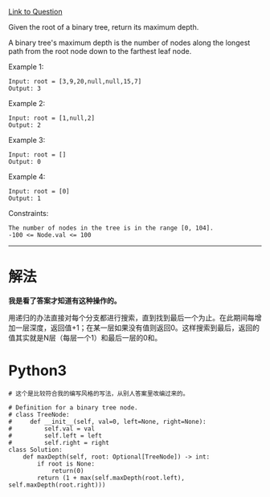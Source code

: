 [Link to Question](https://leetcode.com/explore/interview/card/top-interview-questions-easy/94/trees/555/)

Given the root of a binary tree, return its maximum depth.

A binary tree's maximum depth is the number of nodes along the longest path from the root node down to the farthest leaf node.

 

Example 1:

```
Input: root = [3,9,20,null,null,15,7]
Output: 3
```
Example 2:
```
Input: root = [1,null,2]
Output: 2
```
Example 3:
```
Input: root = []
Output: 0
```
Example 4:
```
Input: root = [0]
Output: 1
 ```

Constraints:
```
The number of nodes in the tree is in the range [0, 104].
-100 <= Node.val <= 100
```

-----
# 解法
**我是看了答案才知道有这种操作的。**

用递归的办法直接对每个分支都进行搜索，直到找到最后一个为止。在此期间每增加一层深度，返回值+1；在某一层如果没有值则返回0。这样搜索到最后，返回的值其实就是N层（每层一个1）和最后一层的0和。

# Python3
```python3
# 这个是比较符合我的编写风格的写法，从别人答案里改编过来的。

# Definition for a binary tree node.
# class TreeNode:
#     def __init__(self, val=0, left=None, right=None):
#         self.val = val
#         self.left = left
#         self.right = right
class Solution:
    def maxDepth(self, root: Optional[TreeNode]) -> int:
        if root is None:
            return(0)
        return (1 + max(self.maxDepth(root.left), self.maxDepth(root.right)))
```